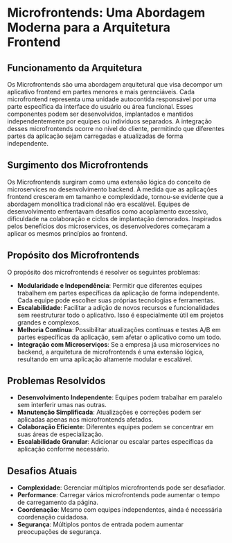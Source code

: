 # Microfrontends: Uma Abordagem Moderna para a Arquitetura Frontend

## Funcionamento da Arquitetura

Os Microfrontends são uma abordagem arquitetural que visa decompor um aplicativo frontend em partes menores e mais gerenciáveis. Cada microfrontend representa uma unidade autocontida responsável por uma parte específica da interface do usuário ou área funcional. Esses componentes podem ser desenvolvidos, implantados e mantidos independentemente por equipes ou indivíduos separados. A integração desses microfrontends ocorre no nível do cliente, permitindo que diferentes partes da aplicação sejam carregadas e atualizadas de forma independente.

## Surgimento dos Microfrontends

Os Microfrontends surgiram como uma extensão lógica do conceito de microservices no desenvolvimento backend. À medida que as aplicações frontend cresceram em tamanho e complexidade, tornou-se evidente que a abordagem monolítica tradicional não era escalável. Equipes de desenvolvimento enfrentavam desafios como acoplamento excessivo, dificuldade na colaboração e ciclos de implantação demorados. Inspirados pelos benefícios dos microservices, os desenvolvedores começaram a aplicar os mesmos princípios ao frontend.

## Propósito dos Microfrontends

O propósito dos microfrontends é resolver os seguintes problemas:

- **Modularidade e Independência**: Permitir que diferentes equipes trabalhem em partes específicas da aplicação de forma independente. Cada equipe pode escolher suas próprias tecnologias e ferramentas.
- **Escalabilidade**: Facilitar a adição de novos recursos e funcionalidades sem reestruturar todo o aplicativo. Isso é especialmente útil em projetos grandes e complexos.
- **Melhoria Contínua**: Possibilitar atualizações contínuas e testes A/B em partes específicas da aplicação, sem afetar o aplicativo como um todo.
- **Integração com Microserviços**: Se a empresa já usa microservices no backend, a arquitetura de microfrontends é uma extensão lógica, resultando em uma aplicação altamente modular e escalável.

## Problemas Resolvidos

- **Desenvolvimento Independente**: Equipes podem trabalhar em paralelo sem interferir umas nas outras.
- **Manutenção Simplificada**: Atualizações e correções podem ser aplicadas apenas nos microfrontends afetados.
- **Colaboração Eficiente**: Diferentes equipes podem se concentrar em suas áreas de especialização.
- **Escalabilidade Granular**: Adicionar ou escalar partes específicas da aplicação conforme necessário.

## Desafios Atuais

- **Complexidade**: Gerenciar múltiplos microfrontends pode ser desafiador.
- **Performance**: Carregar vários microfrontends pode aumentar o tempo de carregamento da página.
- **Coordenação**: Mesmo com equipes independentes, ainda é necessária coordenação cuidadosa.
- **Segurança**: Múltiplos pontos de entrada podem aumentar preocupações de segurança.
